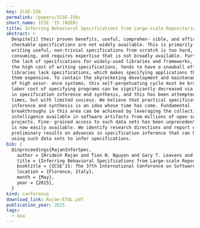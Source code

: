 ```yaml
---
key: ICSE-15b
permalink: /papers/ICSE-15b/
short_name: ICSE '15 (NIER)
title: Inferring Behavioral Specifications from Large-scale Repositories by Leveraging Collective Intelligence
abstract: >
  Despite[1] their proven benefits, useful, comprehen- sible, and efficiently
  checkable specifications are not widely available. This is primarily because
  writing useful, non-trivial specifications from scratch is too hard, time
  consuming, and requires expertise that is not broadly available. Furthermore,
  the lack of specifications for widely-used libraries and frameworks, caused by
  the high cost of writing specifications, tends to have a snowball effect. Core
  libraries lack specifications, which makes specifying applications that use
  them expensive. To contain the skyrocketing development and maintenance costs
  of high assur- ance systems, this self-perpetuating cycle must be broken. The
  labor cost of specifying programs can be significantly decreased via advances
  in specification inference and synthesis, and this has been attempted several
  times, but with limited success. We believe that practical specification
  inference and synthesis is an idea whose time has come. Fundamental
  breakthroughs in this area can be achieved by leveraging the collective
  intelligence available in software artifacts from millions of open source
  projects. Fine- grained access to such data sets has been unprecedented, but
  is now easily available. We identify research directions and report our
  preliminary results on advances in specification inference that can be had by
  using such data sets to infer specifications.
bib: |
  @inproceedings{RajanInferSpec,
    author = {Hridesh Rajan and Tien N. Nguyen and Gary T. Leavens and Robert Dyer},
    title = {Inferring Behavioral Specifications from Large-scale Repositories by Leveraging Collective Intelligence},
    booktitle = {ICSE'15: The 37th International Conference on Software Engineering: NIER Track},
    location = {Florence, Italy},
    month = {May},
    year = {2015},
  }
kind: conference
download_link: Rajan-ETAL.pdf
publication_year: 2015
tags:
  - boa
---
```

